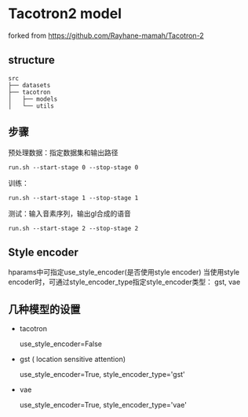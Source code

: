 # Tacotron2 model

forked from https://github.com/Rayhane-mamah/Tacotron-2

## structure

```
src
├── datasets
├── tacotron
│   ├── models
│   └── utils
```

## 步骤

预处理数据：指定数据集和输出路径

```
run.sh --start-stage 0 --stop-stage 0
```

训练：

```
run.sh --start-stage 1 --stop-stage 1

```

测试：输入音素序列，输出gl合成的语音

```
run.sh --start-stage 2 --stop-stage 2

```

## Style encoder

hparams中可指定use_style_encoder(是否使用style encoder)
当使用style encoder时，可通过style_encoder_type指定style_encoder类型： gst, vae

## 几种模型的设置

- tacotron

   use_style_encoder=False

- gst ( location sensitive attention)

  use_style_encoder=True, style_encoder_type='gst'

- vae 

  use_style_encoder=True, style_encoder_type='vae'












